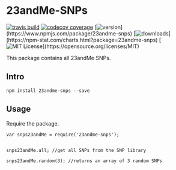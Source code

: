 # 23andMe-SNPs
[![travis build](https://img.shields.io/travis/vporta/23andMe-SNPs.svg)](https://travis-ci.org/vporta/23andMe-SNPs)
[![codecov coverage](https://img.shields.io/codecov/c/github/vporta/23andme-snps.svg?maxAge=2592000)](https://codecov.io/gh/vporta/23andMe-SNPs)
[![version](https://img.shields.io/npm/v/23andme-snps.svg?)](https://www.npmjs.com/package/23andme-snps)
[![downloads](https://img.shields.io/npm/dm/23andme-snps.svg?)](https://npm-stat.com/charts.html?package=23andme-snps)
[![MIT License](https://img.shields.io/npm/l/23andme-snps.svg?)](https://opensource.org/licenses/MIT)

This package contains all 23andMe SNPs. 

## Intro
`npm install 23andme-snps --save`

## Usage
Require the package. 
```
var snps23andMe = require('23andme-snps');


snps23andMe.all; //get all SNPs from the SNP library

snps23andMe.random(3); //returns an array of 3 random SNPs
```

  






